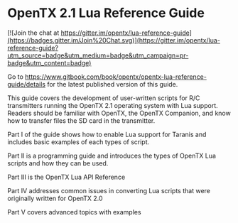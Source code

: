 # OpenTX 2.1 Lua Reference Guide

[![Join the chat at https://gitter.im/opentx/lua-reference-guide](https://badges.gitter.im/Join%20Chat.svg)](https://gitter.im/opentx/lua-reference-guide?utm_source=badge&utm_medium=badge&utm_campaign=pr-badge&utm_content=badge)

Go to https://www.gitbook.com/book/opentx/opentx-lua-reference-guide/details for the latest published version of this guide.

This guide covers the development of user-written scripts for R/C transmitters running the OpenTX 2.1 operating system with Lua support. Readers should be familiar with OpenTX, the OpenTX Companion, and know how to transfer files the SD card in the transmitter.

Part I of the guide shows how to enable Lua support for Taranis and includes basic examples of each types of script.

Part II is a programming guide and introduces the types of OpenTX Lua scripts and how they can be used.

Part III is the OpenTX Lua API Reference

Part IV addresses common issues in converting Lua scripts that were originally written for OpenTX 2.0

Part V covers advanced topics with examples



